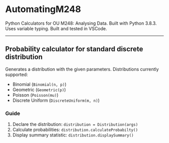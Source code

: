 # AutomatingM248

Python Calculators for OU M248: Analysing Data.
Built with Python 3.8.3. Uses variable typing.
Built and tested in VSCode.

-----

## Probability calculator for standard discrete distribution

Generates a distribution with the given parameters.
Distributions currently supported:

- Binomial (`Binomial(n, p)`)
- Geometric (`Geometric(p)`)
- Poisson (`Poisson(mu)`)
- Discrete Uniform (`DiscreteUniform(m, n)`)

### Guide

1. Declare the distribution: `distribution = Distribution(args)`
2. Calculate probabilities: `distribution.calculateProbabilty()`
3. Display summary statistic: `distribution.displaySummary()`
